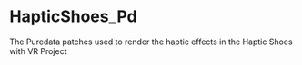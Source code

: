 # HapticShoes_Pd
The Puredata patches used to render the haptic effects in the Haptic Shoes with VR Project
